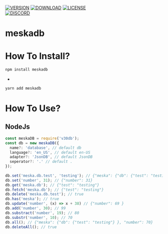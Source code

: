 [![VERSION](https://img.shields.io/npm/v/meskadb?color=%23CC3534&label=Version&logo=npm)](https://www.npmjs.org/package/meskadb) 
[![DOWNLOAD](https://img.shields.io/npm/dt/meskadb?color=%23CC3534&label=Dowload&logo=npm)](https://www.npmjs.org/package/meskadb) 
[![LICENSE](https://img.shields.io/npm/l/meskadb?color=%23CC3534&label=License&logo=npm)](https://www.npmjs.org/package/meskadb)  
[![DISCORD](https://img.shields.io/discord/617925960016068611?color=%237289d9&label=Meska&logo=discord&logoColor=white)](https://discord.gg/RsYDySK2pq)  
#
# meskadb
# How To Install?
```bash
npm install meskadb
```
-
```bash
yarn add meskadb
```
# How To Use?
## NodeJs
```javascript
const meskaDB = require('v30db');
const db = new meskaDB({
  name?: 'database', // default db
  language?: 'en_US', // default en-US
  adapter?: 'JsonDB', // default JsonDB
  seperator?: '.' // default .
});
 
db.set('meska.db.test', 'testing'); // {"meska": {"db": {"test": "testing"} } }
db.set('number', 31); // {"number": 31}
db.get('meska.db'); // {"test": "testing"}
db.fetch('meska.db'); // {"test": "testing"}
db.delete('meska.db.test'); // true
db.has('meska'); // true
db.update('number', (x) => x + 38) // {"number": 69 }
db.add('number', 30); // 99
db.substract('number', 19); // 80
db.substr('number', 10); // 70
db.all(); // {"meska": {"db": {"test": "testing"} }, "number": 70}
db.deleteAll(); // true
```
